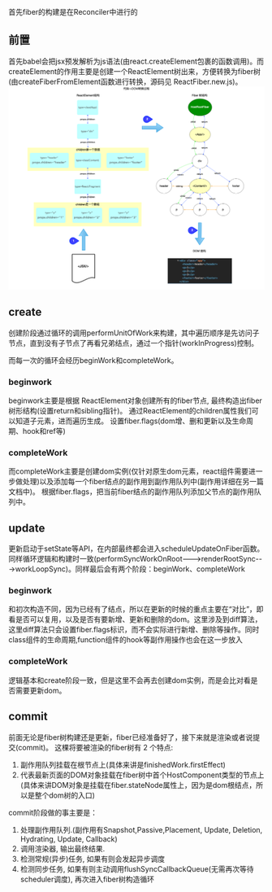 首先fiber的构建是在Reconciler中进行的

## 前置

首先babel会把jsx预发解析为js语法(由react.createElement包裹的函数调用)。而createElement的作用主要是创建一个ReactElement树出来，方便转换为fiber树(由createFiberFromElement函数进行转换，源码见 ReactFiber.new.js)。
![Alt text](image-1.png)

## create

创建阶段通过循环的调用performUnitOfWork来构建，其中遍历顺序是先访问子节点，直到没有子节点了再看兄弟结点，通过一个指针(workInProgress)控制。

而每一次的循环会经历beginWork和completeWork。

### beginwork

beginwork主要是根据 ReactElement对象创建所有的fiber节点, 最终构造出fiber树形结构(设置return和sibling指针)。
通过ReactElement的children属性我们可以知道子元素，进而遍历生成。
设置fiber.flags(dom增、删和更新以及生命周期、hook和ref等)

### completeWork

而completeWork主要是创建dom实例(仅针对原生dom元素，react组件需要进一步做处理)以及添加每一个fiber结点的副作用到副作用队列中(副作用详细在另一篇文档中)。
根据fiber.flags，把当前fiber结点的副作用队列添加父节点的副作用队列中。

## update

更新启动于setState等API，在内部最终都会进入scheduleUpdateOnFiber函数。同样循环逻辑和构建时一致(performSyncWorkOnRoot--->renderRootSync--->workLoopSync)。同样最后会有两个阶段：beginWork、completeWork

### beginwork

和初次构造不同，因为已经有了结点，所以在更新的时候的重点主要在“对比”，即看是否可以复用，以及是否有要新增、更新和删除的dom。这里涉及到diff算法，这里diff算法只会设置fiber.flags标识，而不会实际进行新增、删除等操作。同时class组件的生命周期,function组件的hook等副作用操作也会在这一步放入

### completeWork

逻辑基本和create阶段一致，但是这里不会再去创建dom实例，而是会比对看是否需要更新dom。

## commit

前面无论是fiber树构建还是更新，fiber已经准备好了，接下来就是渲染或者说提交(commit)。
这棵将要被渲染的fiber树有 2 个特点:

1. 副作用队列挂载在根节点上(具体来讲是finishedWork.firstEffect)
2. 代表最新页面的DOM对象挂载在fiber树中首个HostComponent类型的节点上(具体来讲DOM对象是挂载在fiber.stateNode属性上，因为是dom根结点，所以是整个dom树的入口)

commit阶段做的事主要是：
1. 处理副作用队列.(副作用有Snapshot,Passive,Placement, Update, Deletion, Hydrating, Update, Callback)
2. 调用渲染器, 输出最终结果.
3. 检测常规(异步)任务, 如果有则会发起异步调度
4. 检测同步任务, 如果有则主动调用flushSyncCallbackQueue(无需再次等待scheduler调度), 再次进入fiber树构造循环